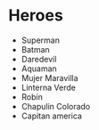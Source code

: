 # Heroes

* Superman
* Batman
* Daredevil
* Aquaman
* Mujer Maravilla
* Linterna Verde
* Robin
* Chapulin Colorado
* Capitan america

